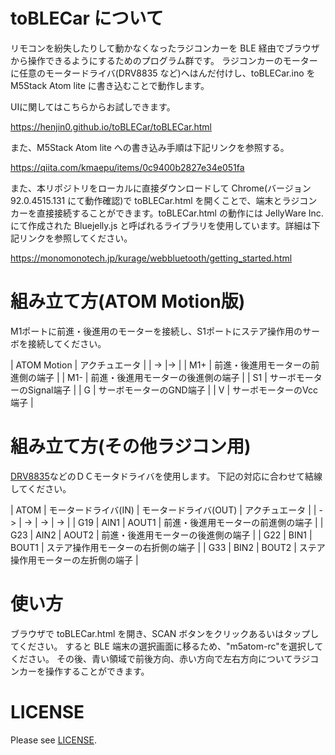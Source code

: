 # toBLECar について

リモコンを紛失したりして動かなくなったラジコンカーを BLE 経由でブラウザから操作できるようにするためのプログラム群です。
ラジコンカーのモーターに任意のモータードライバ(DRV8835 など)へはんだ付けし、toBLECar.ino を M5Stack Atom lite に書き込むことで動作します。

UIに関してはこちらからお試しできます。

https://henjin0.github.io/toBLECar/toBLECar.html


また、M5Stack Atom lite への書き込み手順は下記リンクを参照する。

https://qiita.com/kmaepu/items/0c9400b2827e34e051fa

また、本リポジトリをローカルに直接ダウンロードして Chrome(バージョン 92.0.4515.131 にて動作確認)で toBLECar.html を開くことで、端末とラジコンカーを直接接続することができます。toBLECar.html の動作には JellyWare Inc.にて作成された Bluejelly.js と呼ばれるライブラリを使用しています。詳細は下記リンクを参照してください。

https://monomonotech.jp/kurage/webbluetooth/getting_started.html

# 組み立て方(ATOM Motion版)
M1ポートに前進・後進用のモーターを接続し、S1ポートにステア操作用のサーボを接続してください。

| ATOM Motion |  アクチュエータ |
| -> |-> |
| M1+  | 前進・後進用モーターの前進側の端子 |
| M1-  | 前進・後進用モーターの後進側の端子 |
| S1 | サーボモーターのSignal端子 |
| G  |  サーボモーターのGND端子 |
| V  |  サーボモーターのVcc端子 |

# 組み立て方(その他ラジコン用)
[DRV8835](https://akizukidenshi.com/catalog/g/gK-09848/)などのＤＣモータドライバを使用します。
下記の対応に合わせて結線してください。

| ATOM | モータードライバ(IN) | モータードライバ(OUT) | アクチュエータ |
| -> | -> | -> | -> |
| G19  | AIN1  | AOUT1 | 前進・後進用モーターの前進側の端子 |
| G23  | AIN2  | AOUT2 | 前進・後進用モーターの後進側の端子 |
| G22  | BIN1  | BOUT1 | ステア操作用モーターの右折側の端子 |
| G33  | BIN2  | BOUT2 | ステア操作用モーターの左折側の端子 |

# 使い方

ブラウザで toBLECar.html を開き、SCAN ボタンをクリックあるいはタップしてください。
すると BLE 端末の選択画面に移るため、"m5atom-rc"を選択してください。
その後、青い領域で前後方向、赤い方向で左右方向についてラジコンカーを操作することができます。

# LICENSE

Please see [LICENSE](LICENSE).
